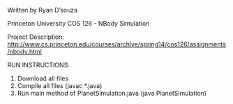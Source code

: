 Written by Ryan D’souza

Princeton University COS 126 - NBody Simulation

Project Description: 
http://www.cs.princeton.edu/courses/archive/spring14/cos126/assignments/nbody.html

RUN INSTRUCTIONS: 

1. Download all files
2. Compile all files (javac *.java)
3. Run main method of PlanetSimulation.java (java PlanetSimulation)

